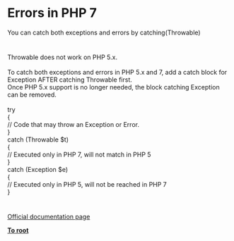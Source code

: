 # Errors in PHP 7



You can catch both exceptions and errors by catching(Throwable)  

#

Throwable does not work on PHP 5.x.<br><br>To catch both exceptions and errors in PHP 5.x and 7, add a catch block for Exception AFTER catching Throwable first.<br>Once PHP 5.x support is no longer needed, the block catching Exception can be removed.<br><br>try<br>{<br>   // Code that may throw an Exception or Error.<br>}<br>catch (Throwable $t)<br>{<br>   // Executed only in PHP 7, will not match in PHP 5<br>}<br>catch (Exception $e)<br>{<br>   // Executed only in PHP 5, will not be reached in PHP 7<br>}  

#

[Official documentation page](https://www.php.net/manual/en/language.errors.php7.php)

**[To root](/README.md)**